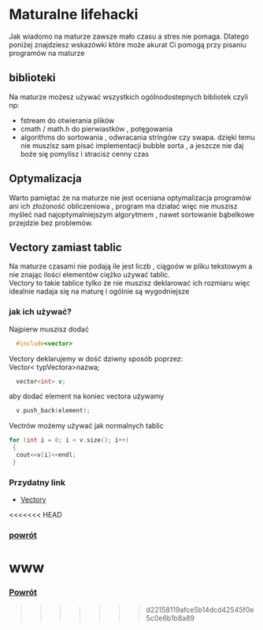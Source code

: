 # Maturalne lifehacki
Jak wiadomo na maturze zawsze mało czasu a stres nie pomaga.
Dlatego poniżej znajdziesz wskazówki które może akurat Ci pomogą przy pisaniu
programów na maturze

## biblioteki
Na maturze możesz używać wszystkich ogólnodostepnych bibliotek
czyli np:
  - fstream do otwierania plików
  - cmath / math.h do pierwiastków , potęgowania
  - algorithms do sortowania , odwracania stringów czy swapa.
dzięki temu nie muszisz sam pisać implementacji bubble sorta , a jeszcze
nie daj boże się pomylisz i stracisz cenny czas

## Optymalizacja
Warto pamiętać że na maturze nie jest oceniana optymalizacja programów ani ich złożoność obliczeniowa , program ma działać
więc nie muszisz myśleć nad najoptymalniejszym algorytmem , nawet sortowanie bąbelkowe przejdzie bez problemów.

## Vectory zamiast tablic
Na maturze czasami nie podają ile jest liczb , ciągoów w pliku tekstowym
a nie znając ilości elementów ciężko używać tablic.  
Vectory to takie tablice tylko że nie muszisz deklarować ich rozmiaru więc
idealnie nadaja się na maturę i ogólnie są wygodniejsze
### jak ich używać?
Najpierw muszisz dodać
``` c++
  #include<vector>
  ```
  Vectory deklarujemy w dość dziwny sposób poprzez:  
Vector< typVectora>nazwa;
```c++
  vector<int> v;
```
aby dodać element na koniec vectora używamy
```c++
  v.push_back(element);
  ```
  Vectrów możemy używać jak normalnych tablic  
  ``` c++
  for (int i = 0; i < v.size(); i++)
   {
    cout<<v[i]<<endl;
   }
  ```  
  
### Przydatny link
  - [Vectory](http://www.cplusplus.com/reference/vector/vector/)

<<<<<<< HEAD
  ### [powrót ](https://dogexd.github.io/algorytmy_matura/)
  www
=======
### [Powrót](https://dogexd.github.io/algorytmy_matura/)
>>>>>>> d22158119afce5b14dcd42545f0e5c0e6b1b8a89
